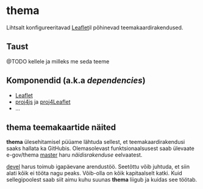 # thema
Lihtsalt konfigureeritavad [Leaflet](http://leafletjs.com/)il põhinevad
teemakaardirakendused.

## Taust
@TODO kellele ja milleks me seda teeme

## Komponendid (a.k.a _dependencies_)
- [Leaflet](https://github.com/Leaflet/Leaflet)
- [proj4js](https://github.com/proj4js/proj4js) ja
[proj4Leaflet](https://github.com/kartena/Proj4Leaflet)
- ...

## thema teemakaartide näited
**thema** ülesehitamisel püüame lähtuda sellest, et teemakaardirakendusi saaks hallata ka GitHubis. Olemasolevast funktsionaalsusest saab ülevaate e-gov/thema [master](https://e-gov.github.io/thema/kaart/thema/) haru *näidisrakenduse* eelvaatest. 

[devel](http://htmlpreview.github.io/?https://github.com/e-gov/thema/blob/devel/kaart/thema/index.html) harus toimub igapäevane arendustöö. Seetõttu võib juhtuda, et siin alati kõik ei tööta nagu peaks. Võib-olla on kõik kapitaalselt katki. Kuid sellegipoolest saab siit aimu kuhu suunas **thema** liigub ja kuidas see töötab.
